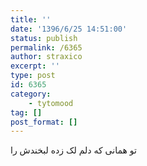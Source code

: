 ```yaml
---
title: ''
date: '1396/6/25 14:51:00'
status: publish
permalink: /6365
author: straxico
excerpt: ''
type: post
id: 6365
category:
    - tytomood
tag: []
post_format: []
---
```

تو همانی که دلم لک زده لبخندش را